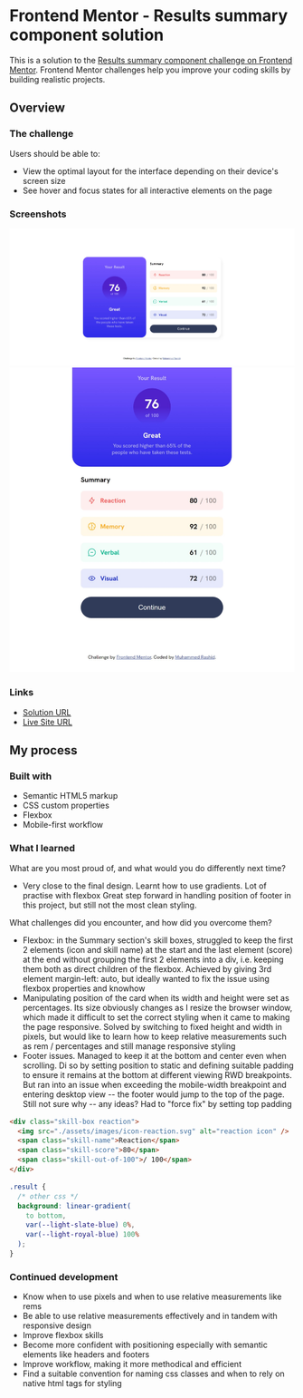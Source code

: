# Frontend Mentor - Results summary component solution

This is a solution to the [Results summary component challenge on Frontend Mentor](https://www.frontendmentor.io/challenges/results-summary-component-CE_K6s0maV). Frontend Mentor challenges help you improve your coding skills by building realistic projects.

## Overview

### The challenge

Users should be able to:

- View the optimal layout for the interface depending on their device's screen size
- See hover and focus states for all interactive elements on the page

### Screenshots

![Desktop](./design/final-screenshot-desktop.jpeg)
![Mobile](./design/final-screenshot-mobile.jpeg)

### Links

- [Solution URL](https://github.com/MH-Rashid/results-summary-component)
- [Live Site URL](https://mh-rashid.github.io/results-summary-component/)

## My process

### Built with

- Semantic HTML5 markup
- CSS custom properties
- Flexbox
- Mobile-first workflow

### What I learned

What are you most proud of, and what would you do differently next time?

- Very close to the final design. Learnt how to use gradients. Lot of practise with flexbox Great step forward in handling position of footer in this project, but still not the most clean styling.

What challenges did you encounter, and how did you overcome them?

- Flexbox: in the Summary section's skill boxes, struggled to keep the first 2 elements (icon and skill name) at the start and the last element (score) at the end without grouping the first 2 elements into a div, i.e. keeping them both as direct children of the flexbox. Achieved by giving 3rd element margin-left: auto, but ideally wanted to fix the issue using flexbox properties and knowhow
- Manipulating position of the card when its width and height were set as percentages. Its size obviously changes as I resize the browser window, which made it difficult to set the correct styling when it came to making the page responsive. Solved by switching to fixed height and width in pixels, but would like to learn how to keep relative measurements such as rem / percentages and still manage responsive styling
- Footer issues. Managed to keep it at the bottom and center even when scrolling. Di so by setting position to static and defining suitable padding to ensure it remains at the bottom at different viewing RWD breakpoints. But ran into an issue when exceeding the mobile-width breakpoint and entering desktop view -- the footer would jump to the top of the page. Still not sure why -- any ideas? Had to "force fix" by setting top padding

```html
<div class="skill-box reaction">
  <img src="./assets/images/icon-reaction.svg" alt="reaction icon" />
  <span class="skill-name">Reaction</span>
  <span class="skill-score">80</span>
  <span class="skill-out-of-100">/ 100</span>
</div>
```

```css
.result {
  /* other css */
  background: linear-gradient(
    to bottom,
    var(--light-slate-blue) 0%,
    var(--light-royal-blue) 100%
  );
}
```

### Continued development
- Know when to use pixels and when to use relative measurements like rems
- Be able to use relative measurements effectively and in tandem with responsive design
- Improve flexbox skills
- Become more confident with positioning especially with semantic elements like headers and footers
- Improve workflow, making it more methodical and efficient
- Find a suitable convention for naming css classes and when to rely on native html tags for styling